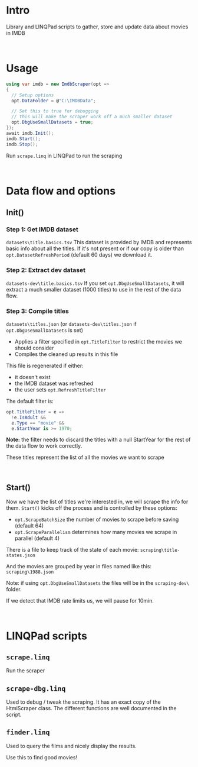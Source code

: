 # Intro

Library and LINQPad scripts to gather, store and update data about movies in IMDB

&nbsp;

# Usage
```c#
using var imdb = new ImdbScraper(opt =>
{
  // Setup options
  opt.DataFolder = @"C:\IMDBData";

  // Set this to true for debugging
  // this will make the scraper work off a much smaller dataset
  opt.DbgUseSmallDatasets = true;
});
await imdb.Init();
imdb.Start();
imdb.Stop();
```
Run ```scrape.linq``` in LINQPad to run the scraping

&nbsp;

# Data flow and options

## Init()

### Step 1: Get IMDB dataset
```datasets\title.basics.tsv```
This dataset is provided by IMDB and represents basic info about all the titles.
If it's not present or if our copy is older than ```opt.DatasetRefreshPeriod``` (default 60 days) we download it.

### Step 2: Extract dev dataset
```datasets-dev\title.basics.tsv```
If you set ```opt.DbgUseSmallDatasets```, it will extract a much smaller dataset (1000 titles) to use in the rest of the data flow.

### Step 3: Compile titles
```datasets\titles.json```
(or ```datasets-dev\titles.json``` if ```opt.DbgUseSmallDatasets``` is set)
- Applies a filter specified in ```opt.TitleFilter``` to restrict the movies we should consider
- Compiles the cleaned up results in this file

This file is regenerated if either:
- it doesn't exist
- the IMDB dataset was refreshed
- the user sets ```opt.RefreshTitleFilter```

The default filter is:
```c#
opt.TitleFilter = e =>
  !e.IsAdult &&
  e.Type == "movie" &&
  e.StartYear is >= 1970;
```
**Note:** the filter needs to discard the titles with a null StartYear for the rest of the data flow to work correctly.

These titles represent the list of all the movies we want to scrape

&nbsp;

## Start()
Now we have the list of titles we're interested in, we will scrape the info for them.
```Start()``` kicks off the process and is controlled by these options:
- ```opt.ScrapeBatchSize``` the number of movies to scrape before saving (default 64)
- ```opt.ScrapeParallelism``` determines how many movies we scrape in parallel (default 4)

There is a file to keep track of the state of each movie:
```scraping\title-states.json```

And the movies are grouped by year in files named like this:
```scraping\1988.json```

Note: if using ```opt.DbgUseSmallDatasets``` the files will be in the ```scraping-dev\``` folder.

If we detect that IMDB rate limits us, we will pause for 10min.

&nbsp;

# LINQPad scripts

## ```scrape.linq```
Run the scraper

## ```scrape-dbg.linq```
Used to debug / tweak the scraping.
It has an exact copy of the HtmlScraper class.
The different functions are well documented in the script.

## ```finder.linq```
Used to query the films and nicely display the results.

Use this to find good movies!
